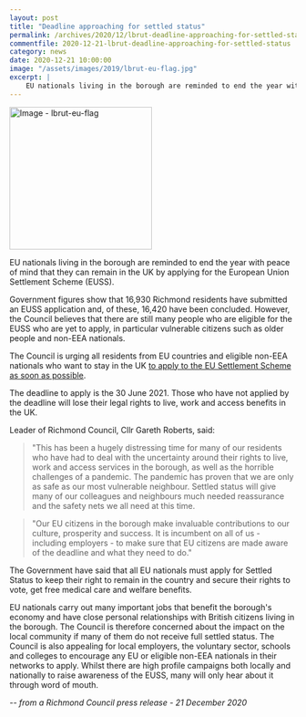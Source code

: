 ```yaml
---
layout: post
title: "Deadline approaching for settled status"
permalink: /archives/2020/12/lbrut-deadline-approaching-for-settled-status.html
commentfile: 2020-12-21-lbrut-deadline-approaching-for-settled-status
category: news
date: 2020-12-21 10:00:00
image: "/assets/images/2019/lbrut-eu-flag.jpg"
excerpt: |
    EU nationals living in the borough are reminded to end the year with peace of mind that they can remain in the UK by applying for the European Union Settlement Scheme (EUSS).
---
```

<a href="/assets/images/2019/lbrut-eu-flag.jpg" title="Click for a larger image"><img src="/assets/images/2019/lbrut-eu-flag-thumb.jpg" width="250" alt="Image - lbrut-eu-flag"  class="photo right"/></a>

EU nationals living in the borough are reminded to end the year with peace of mind that they can remain in the UK by applying for the European Union Settlement Scheme (EUSS).

Government figures show that 16,930 Richmond residents have submitted an EUSS application and, of these, 16,420 have been concluded. However, the Council believes that there are still many people who are eligible for the EUSS who are yet to apply, in particular vulnerable citizens such as older people and non-EEA nationals.

The Council is urging all residents from EU countries and eligible non-EEA nationals who want to stay in the UK [to apply to the EU Settlement Scheme as soon as possible](https://www.gov.uk/settled-status-eu-citizens-families).

The deadline to apply is the 30 June 2021. Those who have not applied by the deadline will lose their legal rights to live, work and access benefits in the UK.

Leader of Richmond Council, Cllr Gareth Roberts, said:

> "This has been a hugely distressing time for many of our residents who have had to deal with the uncertainty around their rights to live, work and access services in the borough, as well as the horrible challenges of a pandemic. The pandemic has proven that we are only as safe as our most vulnerable neighbour. Settled status will give many of our colleagues and neighbours much needed reassurance and the safety nets we all need at this time.

> "Our EU citizens in the borough make invaluable contributions to our culture, prosperity and success. It is incumbent on all of us - including employers - to make sure that EU citizens are made aware of the deadline and what they need to do."

The Government have said that all EU nationals must apply for Settled Status to keep their right to remain in the country and secure their rights to vote, get free medical care and welfare benefits.

EU nationals carry out many important jobs that benefit the borough's economy and have close personal relationships with British citizens living in the borough. The Council is therefore concerned about the impact on the local community if many of them do not receive full settled status. The Council is also appealing for local employers, the voluntary sector, schools and colleges to encourage any EU or eligible non-EEA nationals in their networks to apply. Whilst there are high profile campaigns both locally and nationally to raise awareness of the EUSS, many will only hear about it through word of mouth.


<cite>-- from a Richmond Council press release - 21 December 2020</cite>
